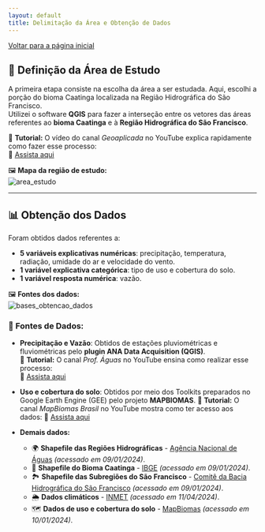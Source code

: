 ```yaml
---
layout: default
title: Delimitação da Área e Obtenção de Dados
---
```


[Voltar para a página inicial](/)

## 📌 Definição da Área de Estudo
A primeira etapa consiste na escolha da área a ser estudada. Aqui, escolhi a porção do bioma Caatinga localizada na Região Hidrográfica do São Francisco.  
Utilizei o software **QGIS** para fazer a interseção entre os vetores das áreas referentes ao **bioma Caatinga** e à **Região Hidrográfica do São Francisco**.  

🎥 **Tutorial:** O vídeo do canal *Geoaplicada* no YouTube explica rapidamente como fazer esse processo:  
🔗 [Assista aqui](https://www.youtube.com/watch?v=xCaDnaDI3zw)  

🖼️ **Mapa da região de estudo:**  
![area_estudo](https://github.com/user-attachments/assets/aa7bd2ff-8e35-49ac-a42e-7c0f7a8f3a8a)

---

## 📊 Obtenção dos Dados
Foram obtidos dados referentes a:
- **5 variáveis explicativas numéricas**: precipitação, temperatura, radiação, umidade do ar e velocidade do vento.
- **1 variável explicativa categórica**: tipo de uso e cobertura do solo.
- **1 variável resposta numérica**: vazão.

🖼️ **Fontes dos dados:**  
![bases_obtencao_dados](https://github.com/user-attachments/assets/2c739667-ad51-4db1-81a2-353fb3cf028d)

### 🔹 Fontes de Dados:
- **Precipitação e Vazão**: Obtidos de estações pluviométricas e fluviométricas pelo **plugin ANA Data Acquisition (QGIS)**.  
🎥 **Tutorial:** O canal *Prof. Águas* no YouTube ensina como realizar esse processo:  
🔗 [Assista aqui](https://www.youtube.com/watch?v=G-KgiA3Bk8Y)

- **Uso e cobertura do solo**: Obtidos por meio dos Toolkits preparados no Google Earth Engine (GEE) pelo projeto **MAPBIOMAS**.
🎥 **Tutorial:** O canal *MapBiomas Brasil* no YouTube mostra como ter acesso aos dados:
🔗 [Assista aqui](https://www.youtube.com/watch?v=OBqaoSuLGbk&t=343s)

- **Demais dados:**
  - 🌍 **Shapefile das Regiões Hidrográficas** - [Agência Nacional de Águas](https://metadados.snirh.gov.br/geonetwork/srv/api/records/0574947a-2c5b-48d2-96a4-b07c4702bbab) *(acessado em 09/01/2024)*.
  - 🌱 **Shapefile do Bioma Caatinga** - [IBGE](https://www.ibge.gov.br/geociencias/cartas-e-mapas/informacoes-ambientais/15842-biomas.html?edicao=25799&t=acesso-ao-produto) *(acessado em 09/01/2024)*.
  - 🏞️ **Shapefile das Subregiões do São Francisco** - [Comitê da Bacia Hidrográfica do São Francisco](https://siga.cbhsaofrancisco.org.br/sfmap/#) *(acessado em 09/01/2024)*.
  - 🌦️ **Dados climáticos** - [INMET](https://portal.inmet.gov.br/dadoshistoricos) *(acessado em 11/04/2024)*.
  - 🗺️ **Dados de uso e cobertura do solo** - [MapBiomas](https://brasil.mapbiomas.org/) *(acessado em 10/01/2024)*.



